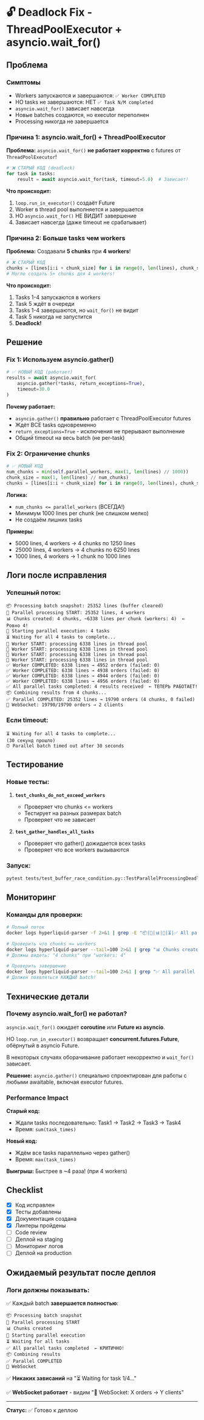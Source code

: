 # 🔓 Deadlock Fix - ThreadPoolExecutor + asyncio.wait_for()

## Проблема

### Симптомы
- Workers запускаются и завершаются: `✅ Worker COMPLETED`
- НО tasks не завершаются: НЕТ `✅ Task N/M completed`
- `asyncio.wait_for()` зависает навсегда
- Новые batches создаются, но executor переполнен
- Processing никогда не завершается

### Причина 1: asyncio.wait_for() + ThreadPoolExecutor

**Проблема:** `asyncio.wait_for()` **не работает корректно** с futures от `ThreadPoolExecutor`!

```python
# ❌ СТАРЫЙ КОД (deadlock)
for task in tasks:
    result = await asyncio.wait_for(task, timeout=5.0)  # Зависает!
```

**Что происходит:**
1. `loop.run_in_executor()` создаёт Future
2. Worker в thread pool выполняется и завершается
3. НО `asyncio.wait_for()` НЕ ВИДИТ завершение
4. Зависает навсегда (даже timeout не срабатывает)

### Причина 2: Больше tasks чем workers

**Проблема:** Создавали **5 chunks** при **4 workers**!

```python
# ❌ СТАРЫЙ КОД
chunks = [lines[i:i + chunk_size] for i in range(0, len(lines), chunk_size)]
# Могло создать 5+ chunks для 4 workers!
```

**Что происходит:**
1. Tasks 1-4 запускаются в workers
2. Task 5 ждёт в очереди
3. Tasks 1-4 завершаются, но `wait_for()` не видит
4. Task 5 никогда не запустится
5. **Deadlock!**

## Решение

### Fix 1: Используем asyncio.gather()

```python
# ✅ НОВЫЙ КОД (работает)
results = await asyncio.wait_for(
    asyncio.gather(*tasks, return_exceptions=True),
    timeout=30.0
)
```

**Почему работает:**
- `asyncio.gather()` **правильно** работает с ThreadPoolExecutor futures
- Ждёт ВСЕ tasks одновременно
- `return_exceptions=True` - исключения не прерывают выполнение
- Общий timeout на весь batch (не per-task)

### Fix 2: Ограничение chunks

```python
# ✅ НОВЫЙ КОД
num_chunks = min(self.parallel_workers, max(1, len(lines) // 1000))
chunk_size = max(1, len(lines) // num_chunks)
chunks = [lines[i:i + chunk_size] for i in range(0, len(lines), chunk_size)]
```

**Логика:**
- `num_chunks <= parallel_workers` (ВСЕГДА!)
- Минимум 1000 lines per chunk (не слишком мелко)
- Не создаём лишних tasks

**Примеры:**
- 5000 lines, 4 workers → 4 chunks по 1250 lines
- 25000 lines, 4 workers → 4 chunks по 6250 lines
- 1000 lines, 4 workers → 1 chunk по 1000 lines

## Логи после исправления

### Успешный поток:
```
📦 Processing batch snapshot: 25352 lines (buffer cleared)
🔄 Parallel processing START: 25352 lines, 4 workers
📊 Chunks created: 4 chunks, ~6338 lines per chunk (workers: 4)  ← Ровно 4!
🚀 Starting parallel execution: 4 tasks
⏳ Waiting for all 4 tasks to complete...
🔧 Worker START: processing 6338 lines in thread pool
🔧 Worker START: processing 6338 lines in thread pool
🔧 Worker START: processing 6338 lines in thread pool
🔧 Worker START: processing 6338 lines in thread pool
✅ Worker COMPLETED: 6338 lines → 4952 orders (failed: 0)
✅ Worker COMPLETED: 6338 lines → 4938 orders (failed: 0)
✅ Worker COMPLETED: 6338 lines → 4944 orders (failed: 0)
✅ Worker COMPLETED: 6338 lines → 4956 orders (failed: 0)
✅ All parallel tasks completed: 4 results received  ← ТЕПЕРЬ РАБОТАЕТ!
📦 Combining results from 4 chunks...
✅ Parallel COMPLETED: 25352 lines → 19790 orders (4 chunks, 0 failed)
📡 WebSocket: 19790/19790 orders → 2 clients
```

### Если timeout:
```
⏳ Waiting for all 4 tasks to complete...
(30 секунд прошло)
⏰ Parallel batch timed out after 30 seconds
```

## Тестирование

### Новые тесты:

1. **`test_chunks_do_not_exceed_workers`**
   - Проверяет что chunks <= workers
   - Тестирует на разных размерах batch
   - Проверяет что не зависает

2. **`test_gather_handles_all_tasks`**
   - Проверяет что gather() дожидается всех tasks
   - Проверяет что все workers вызываются

### Запуск:
```bash
pytest tests/test_buffer_race_condition.py::TestParallelProcessingDeadlock -v
```

## Мониторинг

### Команды для проверки:

```bash
# Полный поток
docker logs hyperliquid-parser -f 2>&1 | grep -E "📦|🔄|📊|🚀|⏳|✅ All parallel"

# Проверить что chunks <= workers
docker logs hyperliquid-parser --tail=100 2>&1 | grep "📊 Chunks created"
# Должны видеть: "4 chunks" при "workers: 4"

# Проверить завершение
docker logs hyperliquid-parser --tail=100 2>&1 | grep "✅ All parallel tasks completed"
# Должен появляться КАЖДЫЙ batch!
```

## Технические детали

### Почему asyncio.wait_for() не работал?

`asyncio.wait_for()` ожидает **coroutine** или **Future из asyncio**.

НО `loop.run_in_executor()` возвращает **concurrent.futures.Future**, обёрнутый в asyncio Future.

В некоторых случаях оборачивание работает некорректно и `wait_for()` зависает.

**Решение:** `asyncio.gather()` специально спроектирован для работы с любыми awaitable, включая executor futures.

### Performance Impact

**Старый код:**
- Ждали tasks последовательно: Task1 → Task2 → Task3 → Task4
- Время: `sum(task_times)`

**Новый код:**
- Ждём все tasks параллельно через gather()
- Время: `max(task_times)`

**Выигрыш:** Быстрее в ~4 раза! (при 4 workers)

## Checklist

- [x] Код исправлен
- [x] Тесты добавлены
- [x] Документация создана
- [x] Линтеры пройдены
- [ ] Code review
- [ ] Деплой на staging
- [ ] Мониторинг логов
- [ ] Деплой на production

## Ожидаемый результат после деплоя

### Логи должны показывать:

✅ Каждый batch **завершается полностью**:
```
📦 Processing batch snapshot
🔄 Parallel processing START
📊 Chunks created
🚀 Starting parallel execution
⏳ Waiting for all tasks
✅ All parallel tasks completed  ← КРИТИЧНО!
📦 Combining results
✅ Parallel COMPLETED
📡 WebSocket
```

✅ **Никаких зависаний** на "⏳ Waiting for task 1/4..."

✅ **WebSocket работает** - видим "📡 WebSocket: X orders → Y clients"

---

**Статус:** ✅ Готово к деплою


